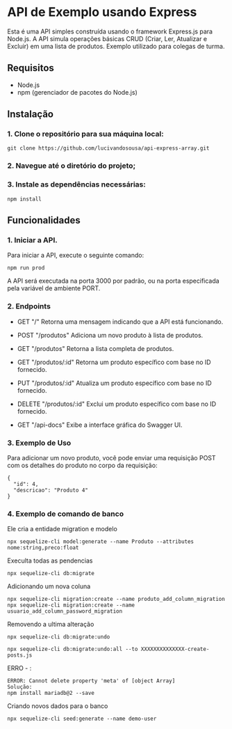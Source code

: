 # API de Exemplo usando Express

Esta é uma API simples construída usando o framework Express.js para Node.js. A API simula operações básicas CRUD (Criar, Ler, Atualizar e Excluir) em uma lista de produtos.
Exemplo utilizado para colegas de turma.

## Requisitos

- Node.js
- npm (gerenciador de pacotes do Node.js)

## Instalação

### 1. Clone o repositório para sua máquina local:

```
git clone https://github.com/lucivandosousa/api-express-array.git
```
### 2. Navegue até o diretório do projeto;

### 3. Instale as dependências necessárias:

  ```
  npm install
  ```
## Funcionalidades
### 1. Iniciar a API.

Para iniciar a API, execute o seguinte comando:

```
npm run prod
```
A API será executada na porta 3000 por padrão, ou na porta especificada pela variável de ambiente PORT.

### 2. Endpoints

 - GET "/" Retorna uma mensagem indicando que a API está funcionando.

 - POST "/produtos" Adiciona um novo produto à lista de produtos.

 - GET "/produtos" Retorna a lista completa de produtos.

 - GET "/produtos/:id" Retorna um produto específico com base no ID fornecido.

 - PUT "/produtos/:id" Atualiza um produto específico com base no ID fornecido.

 - DELETE "/produtos/:id" Exclui um produto específico com base no ID fornecido.

 - GET "/api-docs" Exibe a interface gráfica do Swagger UI.

### 3. Exemplo de Uso

Para adicionar um novo produto, você pode enviar uma requisição POST com os detalhes do produto no corpo da requisição:

```
{
  "id": 4,
  "descricao": "Produto 4"
}
```

### 4. Exemplo de comando de banco 

Ele cria a entidade migration e modelo
```
npx sequelize-cli model:generate --name Produto --attributes nome:string,preco:float
```

Execulta todas as pendencias
```
npx sequelize-cli db:migrate
```
Adicionando um nova coluna
````
npx sequelize-cli migration:create --name produto_add_column_migration
npx sequelize-cli migration:create --name usuario_add_column_password_migration 
````
Removendo a ultima alteração 
````
npx sequelize-cli db:migrate:undo
````
````
npx sequelize-cli db:migrate:undo:all --to XXXXXXXXXXXXXX-create-posts.js
````
ERRO - :
````
ERROR: Cannot delete property 'meta' of [object Array]
Solução:
npm install mariadb@2 --save
````

Criando novos dados para o banco
````
npx sequelize-cli seed:generate --name demo-user
````
